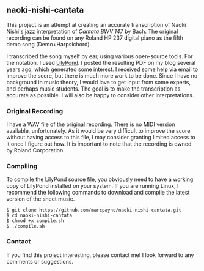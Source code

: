 ## naoki-nishi-cantata

This project is an attempt at creating an accurate transcription of Naoki Nishi's jazz interpretation of *Cantata
BWV 147* by Bach. The original recording can be found on any Roland HP 237 digital piano as the fifth demo song
(Demo+Harpsichord).

I transcribed the song myself by ear, using various open-source tools. For the notation, I used
[LilyPond](http://www.lilypond.org/). I posted the resulting PDF on my blog several years ago, which generated some
interest. I received some help via email to improve the score, but there is much more work to be done. Since I have
no background in music theory, I would love to get input from some experts, and perhaps music students. The goal is
to make the transcription as accurate as possible. I will also be happy to consider other interpretations.

### Original Recording

I have a WAV file of the original recording. There is no MIDI version available, unfortunately. As it would be 
very difficult to improve the score without having access to this file, I may consider granting limited access to
it once I figure out how. It is important to note that the recording is owned by Roland Corporation.

### Compiling

To compile the LilyPond source file, you obviously need to have a working copy of LilyPond installed on your
system. If you are running Linux, I recommend the following commands to download and compile the latest version of
the sheet music.

```
$ git clone https://github.com/marcpayne/naoki-nishi-cantata.git
$ cd naoki-nishi-cantata
$ chmod +x compile.sh
$ ./compile.sh
```

### Contact

If you find this project interesting, please contact me! I look forward to any comments or suggestions.
